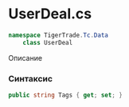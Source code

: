 
# UserDeal.cs
```csharp
namespace TigerTrade.Tc.Data  
    class UserDeal
```

Описание

### Синтаксис
```csharp
public string Tags { get; set; }
```
